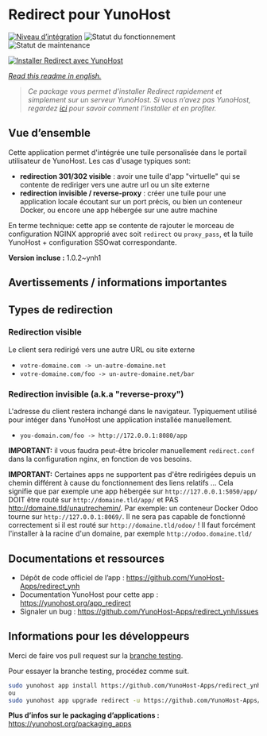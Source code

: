 <!--
N.B.: This README was automatically generated by https://github.com/YunoHost/apps/tree/master/tools/README-generator
It shall NOT be edited by hand.
-->

# Redirect pour YunoHost

[![Niveau d’intégration](https://dash.yunohost.org/integration/redirect.svg)](https://dash.yunohost.org/appci/app/redirect) ![Statut du fonctionnement](https://ci-apps.yunohost.org/ci/badges/redirect.status.svg) ![Statut de maintenance](https://ci-apps.yunohost.org/ci/badges/redirect.maintain.svg)

[![Installer Redirect avec YunoHost](https://install-app.yunohost.org/install-with-yunohost.svg)](https://install-app.yunohost.org/?app=redirect)

*[Read this readme in english.](./README.md)*

> *Ce package vous permet d’installer Redirect rapidement et simplement sur un serveur YunoHost.
Si vous n’avez pas YunoHost, regardez [ici](https://yunohost.org/#/install) pour savoir comment l’installer et en profiter.*

## Vue d’ensemble

Cette application permet d'intégrée une tuile personalisée dans le portail utilisateur de YunoHost. Les cas d'usage typiques sont:
- **redirection 301/302 visible** : avoir une tuile d'app "virtuelle" qui se contente de rediriger vers une autre url ou un site externe
- **redirection invisible / reverse-proxy** : créer une tuile pour une application locale écoutant sur un port précis, ou bien un conteneur Docker, ou encore une app hébergée sur une autre machine

En terme technique: cette app se contente de rajouter le morceau de configuration NGINX approprié avec soit `redirect` ou `proxy_pass`, et la tuile YunoHost + configuration SSOwat correspondante.


**Version incluse :** 1.0.2~ynh1
## Avertissements / informations importantes

## Types de redirection

### Redirection visible

Le client sera redirigé vers une autre URL ou site externe

- `votre-domaine.com -> un-autre-domaine.net`
- `votre-domaine.com/foo -> un-autre-domaine.net/bar`

### Redirection invisible (a.k.a "reverse-proxy")

L'adresse du client restera inchangé dans le navigateur. Typiquement utilisé pour intéger dans YunoHost une application installée manuellement.
    
- `you-domain.com/foo -> http://172.0.0.1:8080/app`

**IMPORTANT:** il vous faudra peut-être bricoler manuellement `redirect.conf` dans la configuration nginx, en fonction de vos besoins.

**IMPORTANT:** Certaines apps ne supportent pas d'être redirigées depuis un chemin différent à cause du fonctionnement des liens relatifs ... Cela signifie que par exemple une app hébergée sur `http://127.0.0.1:5050/app/` DOIT être routé sur `http://domaine.tld/app/` et PAS http://domaine.tld/unautrechemin/. Par exemple: un conteneur Docker Odoo tourne sur `http://127.0.0.1:8069/`. Il ne sera pas capable de fonctionné correctement si il est routé sur `http://domaine.tld/odoo/` ! Il faut forcément l'installer à la racine d'un domaine, par exemple `http://odoo.domaine.tld/`

## Documentations et ressources

* Dépôt de code officiel de l’app : <https://github.com/YunoHost-Apps/redirect_ynh>
* Documentation YunoHost pour cette app : <https://yunohost.org/app_redirect>
* Signaler un bug : <https://github.com/YunoHost-Apps/redirect_ynh/issues>

## Informations pour les développeurs

Merci de faire vos pull request sur la [branche testing](https://github.com/YunoHost-Apps/redirect_ynh/tree/testing).

Pour essayer la branche testing, procédez comme suit.

``` bash
sudo yunohost app install https://github.com/YunoHost-Apps/redirect_ynh/tree/testing --debug
ou
sudo yunohost app upgrade redirect -u https://github.com/YunoHost-Apps/redirect_ynh/tree/testing --debug
```

**Plus d’infos sur le packaging d’applications :** <https://yunohost.org/packaging_apps>